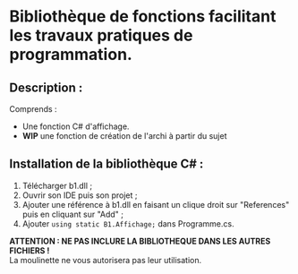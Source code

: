 # Bibliothèque de fonctions facilitant les travaux pratiques de programmation.
## Description :
Comprends :
  - Une fonction C# d'affichage.
  - **WIP** une fonction de création de l'archi à partir du sujet

## Installation de la bibliothèque C# :
1) Télécharger b1.dll ;
2) Ouvrir son IDE puis son projet ;
3) Ajouter une référence à b1.dll en faisant un clique droit sur "References" puis en cliquant sur "Add" ;
4) Ajouter ```using static B1.Affichage;``` dans Programme.cs.

**ATTENTION : NE PAS INCLURE LA BIBLIOTHEQUE DANS LES AUTRES FICHIERS !**\
La moulinette ne vous autorisera pas leur utilisation.
